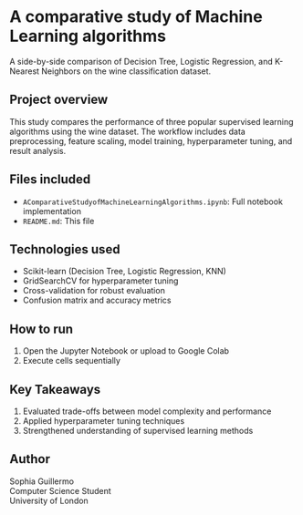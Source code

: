 # A comparative study of Machine Learning algorithms
A side-by-side comparison of Decision Tree, Logistic Regression, and K-Nearest Neighbors on the wine classification dataset.

## Project overview
This study compares the performance of three popular supervised learning algorithms using the wine dataset. The workflow includes data preprocessing, feature scaling, model training, hyperparameter tuning, and result analysis.

## Files included
- `AComparativeStudyofMachineLearningAlgorithms.ipynb`: Full notebook implementation
- `README.md`: This file

## Technologies used
- Scikit-learn (Decision Tree, Logistic Regression, KNN)
- GridSearchCV for hyperparameter tuning
- Cross-validation for robust evaluation
- Confusion matrix and accuracy metrics

## How to run
1. Open the Jupyter Notebook or upload to Google Colab
2. Execute cells sequentially

## Key Takeaways
1. Evaluated trade-offs between model complexity and performance
2. Applied hyperparameter tuning techniques
3. Strengthened understanding of supervised learning methods

## Author
Sophia Guillermo <br>
Computer Science Student <br>
University of London <br>
